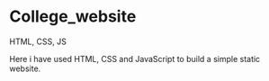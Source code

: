 # College_website
HTML, CSS, JS

Here i have used HTML, CSS and JavaScript to build a simple static website.
